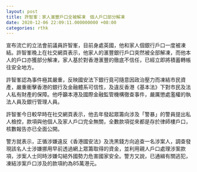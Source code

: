 ```yaml
---
layout: post
title: 許智峯：家人滙豐戶口全被解凍　個人戶口部分解凍
date: 2020-12-06 22:09:11.000000000 +08:00
categories: rthk
---
```


宣布流亡的立法會前議員許智峯，目前身處英國，他和家人個銀行戶口一度被凍結。許智峯晚上在社交網頁表示，他家人的滙豐銀行戶口突然被全部解凍，而他本人的戶口亦獲部分解凍，家人基於對香港滙豐的徹底不信任，已經立即將積蓄轉帳往安全地方。

許智峯認為事件極其嚴重，反映國安法下銀行竟可隨意因政治壓力而凍結市民資產，嚴重衝擊香港的銀行及金融體系可信性，及違反香港《基本法》下對市民及法人私有財產的保障。他呼籲本港及國際金融監管機構徹查事件，嚴厲懲處濫權的執法人員及銀行管理人員。

許智峯今日較早時在社交網頁表示，他去年發起眾籌向涉及「警暴」的警員提出私人檢控，款項與他個人及家人戶口完全無關，全數款項從來都是存於律師樓戶口，核數報告亦已全面公開。

警方就表示，正循涉嫌違反《香港國安法》及洗黑錢方向追查一名涉案人，調查發現該名人士涉嫌挪用早前透過網上眾籌取得的資金，並利用親人戶口處理涉案款項，涉案人士同時涉嫌勾結外國勢力危害國家安全。警方又說，已通緝有關逃犯，凍結涉案戶口涉及的款項約為85萬港元。
